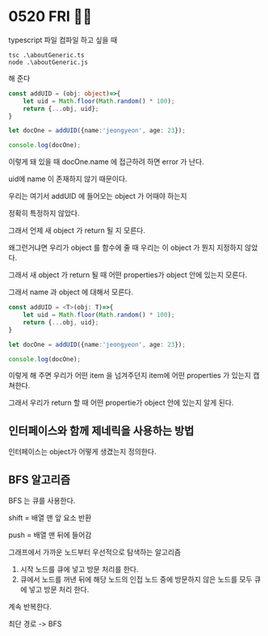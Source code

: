 # 0520 FRI 🧚‍♂️

typescript 파일 컴파일 하고 싶을 때 

```
tsc .\aboutGeneric.ts
node .\aboutGeneric.js
```


해 준다 

```typescript
const addUID = (obj: object)=>{
    let uid = Math.floor(Math.random() * 100);
    return {...obj, uid};
}

let docOne = addUID({name:'jeongyeon', age: 23});

console.log(docOne);
```

이렇게 돼 있을 때 
docOne.name 에 접근하려 하면 error 가 난다. 

uid에 name 이 존재하지 않기 때문이다. 

우리는 여기서 addUID 에 들어오는 object 가 어때야 하는지 

정확히 특정하지 않았다. 

그래서 언제 새 object 가 return 될 지 모른다. 

왜그런거냐면 우리가 object 를 함수에 줄 때 우리는 이 object 가 뭔지 지정하지 않았다. 

그래서 새 object 가 return 될 때 어떤 properties가 object 안에 있는지 모른다. 

그래서 name 과 object 에 대해서 모른다. 

```typescript
const addUID = <T>(obj: T)=>{
    let uid = Math.floor(Math.random() * 100);
    return {...obj, uid};
}

let docOne = addUID({name:'jeongyeon', age: 23});

console.log(docOne);
```

<T> 이렇게 해 주면 우리가 어떤 item 을 넘겨주던지 
item에 어떤 properties 가 있는지 캡쳐한다. 

그래서 우리가 return 할 때 어떤 propertie가 object 안에 있는지 알게 된다. 


## 인터페이스와 함께 제네릭을 사용하는 방법

인터페이스는 object가 어떻게 생겼는지 정의한다. 

## BFS 알고리즘
BFS 는 큐를 사용한다. 

shift = 배열 맨 앞 요소 반환

push = 배열 맨 뒤에 들어감 

그래프에서 가까운 노드부터 우선적으로 탐색하는 알고리즘
1. 시작 노드를 큐에 넣고 방문 처리를 한다. 
2. 큐에서 노드를 꺼낸 뒤에 해당 노드의 인접 노드 중에 방문하지 않은 노드를 모두 큐에 넣고 방문 처리 한다. 

계속 반복한다. 

최단 경로 -> BFS


